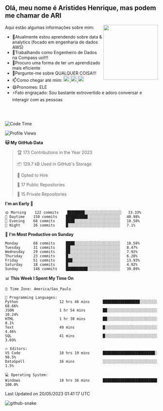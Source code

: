 ## Olá, meu nome é Aristides Henrique, mas podem me chamar de ARI

<div >
Aqui estão algumas informações sobre mim:<img align="right" height="180em" src="https://user-images.githubusercontent.com/97318481/177042589-45d62122-82a9-4a32-b3a7-87b322825b2f.png">
</div>

- 🌱Atualmente estou aprendendo sobre data & analytics (focado em engenharia de dados AWS)
- 👯Trabalhando como Engenheiro de Dados na Compass uol!!!
- 🤔Procuro uma forma de ter um aprendizado mais eficiente
- 💬Pergunte-me sobre QUALQUER COISA!!!
- 📫Como chegar até mim:
  <a href="https://www.instagram.com/aryhenry/" target="_blank">
  <img src="https://img.shields.io/badge/-Instagram-%23E4405F?style=for-the-badge&logo=instagram&logoColor=black" height="20px">
  </a>
  <a href="https://www.linkedin.com/in/aristides-henrique/" target="_blank">
  <img src="https://img.shields.io/badge/-LinkedIn-%230077B5?style=for-the-badge&logo=linkedin&logoColor=black" height="20px">
  </a> 
  <a href="mailto:arihenriqueuna@gmail.com">
  <img src="https://img.shields.io/badge/-Gmail-%23333?style=for-the-badge&logo=gmail&logoColor=white" height="20px">
  </a>
- 😄Pronomes: ELE
- ⚡Fato engraçado: Sou bastante extrovertido e adoro conversar e interagir com as pessoas
<br/>
<br/>


<!--START_SECTION:waka-->
![Code Time](http://img.shields.io/badge/Code%20Time-731%20hrs%209%20mins-blue)

![Profile Views](http://img.shields.io/badge/Profile%20Views-2-blue)

**🐱 My GitHub Data** 

> 🏆 173 Contributions in the Year 2023
 > 
> 📦 129.7 kB Used in GitHub's Storage 
 > 
> 💼 Opted to Hire
 > 
> 📜 17 Public Repositories 
 > 
> 🔑 15 Private Repositories  
 > 
**I'm an Early 🐤** 

```text
🌞 Morning    122 commits    ████████░░░░░░░░░░░░░░░░░   33.33% 
🌇 Daytime    150 commits    ██████████░░░░░░░░░░░░░░░   40.98% 
🌃 Evening    68 commits     ████░░░░░░░░░░░░░░░░░░░░░   18.58% 
🌙 Night      26 commits     █░░░░░░░░░░░░░░░░░░░░░░░░   7.1%

```
📅 **I'm Most Productive on Sunday** 

```text
Monday       68 commits     ████░░░░░░░░░░░░░░░░░░░░░   18.58% 
Tuesday      31 commits     ██░░░░░░░░░░░░░░░░░░░░░░░   8.47% 
Wednesday    29 commits     ██░░░░░░░░░░░░░░░░░░░░░░░   7.92% 
Thursday     23 commits     █░░░░░░░░░░░░░░░░░░░░░░░░   6.28% 
Friday       51 commits     ███░░░░░░░░░░░░░░░░░░░░░░   13.93% 
Saturday     18 commits     █░░░░░░░░░░░░░░░░░░░░░░░░   4.92% 
Sunday       146 commits    ██████████░░░░░░░░░░░░░░░   39.89%

```


📊 **This Week I Spent My Time On** 

```text
⌚︎ Time Zone: America/Sao_Paulo

💬 Programming Languages: 
Python                   12 hrs 46 mins      █████████████████░░░░░░░░   68.66% 
JSON                     1 hr 54 mins        ██░░░░░░░░░░░░░░░░░░░░░░░   10.24% 
HTML                     1 hr 30 mins        ██░░░░░░░░░░░░░░░░░░░░░░░   8.1% 
Text                     49 mins             █░░░░░░░░░░░░░░░░░░░░░░░░   4.46% 
SQL                      41 mins             █░░░░░░░░░░░░░░░░░░░░░░░░   3.69%

🔥 Editors: 
VS Code                  18 hrs 19 mins      ████████████████████████░   98.5% 
DataSpell                16 mins             ░░░░░░░░░░░░░░░░░░░░░░░░░   1.5%

💻 Operating System: 
Windows                  18 hrs 36 mins      █████████████████████████   100.0%

```


 Last Updated on 20/05/2023 01:41:17 UTC
<!--END_SECTION:waka-->

<img alt="github-snake" src="https://github.com/AriHenrique/AriHenrique/blob/output/github-contribution-grid-snake-dark.svg" />

